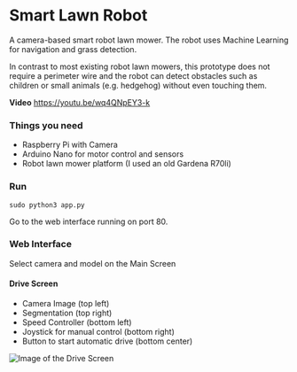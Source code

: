 # Smart Lawn Robot

A camera-based smart robot lawn mower. The robot uses Machine Learning for navigation and grass detection. 

In contrast to most existing robot lawn mowers, this prototype does not require a perimeter wire and the robot can detect obstacles such as children or small animals (e.g. hedgehog) without even touching them.

**Video** https://youtu.be/wq4QNpEY3-k


### Things you need
- Raspberry Pi with Camera
- Arduino Nano for motor control and sensors
- Robot lawn mower platform (I used an old Gardena R70li)

### Run
```shell
sudo python3 app.py 
```

Go to the web interface running on port 80. 

### Web Interface

Select camera and model on the Main Screen

#### Drive Screen
* Camera Image (top left)
* Segmentation (top right)
* Speed Controller (bottom left)
* Joystick for manual control (bottom right)
* Button to start automatic drive (bottom center)

![Image of the Drive Screen](DriveScreen.png)

